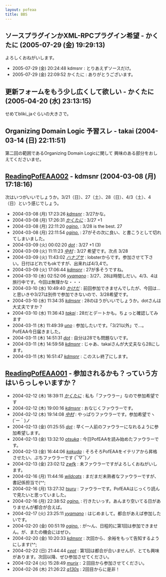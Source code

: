 ```yaml
---
layout: pofeaa
title: BBS
---
```


ソースプラグインかXML-RPCプラグイン希望 - かくたに (2005-07-29 (金) 19:29:13)
-----------------------------------------------------------------------------

よろしくおねがいします。

-   2005-07-29 (金) 20:24:48 kdmsnr : とりあえずソースだけ。
-   2005-07-29 (金) 22:09:52 かくたに : ありがとうございます。

更新フォームをもう少し広くして欲しい - かくたに (2005-04-20 (水) 23:13:15)
--------------------------------------------------------------------------

せめてbliki\_jaぐらいの大きさで。

Organizing Domain Logic 予習スレ - takai (2004-03-14 (日) 22:11:51)
-------------------------------------------------------------------

第二回の範囲であるOrganizing Domain Logicに関して
興味のある部分をおしえてくださいませ。

[ReadingPofEAA002](../ReadingPofEAA002) - kdmsnr (2004-03-08 (月) 17:18:16)
------------------------------------------------------------------------

次はいつがいいでしょうか。3/21（日）、27（土）、28（日）、4/3（土）、4（日）という感じでしょう。

-   2004-03-08 (月) 17:23:26 *[kdmsnr](kdmsnr)* : 3/27かな。
-   2004-03-08 (月) 17:26:31 *[かくたに](かくたに)* : 3/27 +1
-   2004-03-08 (月) 22:11:20 *[ogino.](ogino.)* : 3/28 is the best. 27
-   2004-03-08 (月) 22:11:54 *[ogino.](ogino.)* :
    27がその次に良い、と書こうとして切れてしまいました。
-   2004-03-09 (火) 00:02:20 *[dot](dot)* : 3/27 +1 (3)
-   2004-03-09 (火) 11:11:23 *[中村](中村)* : 3/27 希望です。次点 3/28
-   2004-03-09 (火) 11:43:02 *[ハナブサ](ハナブサ)* :
    lobsterからです。参加させて下さい。日付はどれでもokですが、出来れば4/3,4で。
-   2004-03-09 (火) 17:06:44 *[kdmsnr](kdmsnr)* : 27が多そうですね。
-   2004-03-10 (水) 02:52:06 *[yyamano](yyamano)* :
    3/27、28は時間しだい。4/3、4は旅行中です。今回は無理かな・・・
-   2004-03-10 (水) 10:49:40 *[かけだ](かけだ)* :
    前回参加できませんでしたが、今回は...と思いきや3/27は別件で参加できないので、3/28希望です。
-   2004-03-10 (水) 11:34:35 *[kdmsnr](kdmsnr)* :
    28のほうがいいでしょうか。dotさんは大丈夫ですか？
-   2004-03-10 (水) 11:36:43 *[takai](takai)* :
    28だとデートかも。ちょっと確認してみます
-   2004-03-11 (木) 11:49:39 *[uno](uno)* :
    参加したいです。「3/21以外」で…。PofEAA今日届きました。
-   2004-03-11 (木) 14:51:31 *[dot](dot)* : 自分は28でも問題ないです。
-   2004-03-11 (木) 14:59:58 *[kdmsnr](kdmsnr)* :
    じゃあ、takaiさんが大丈夫なら28にします。
-   2004-03-11 (木) 16:51:47 *[kdmsnr](kdmsnr)* : このスレ終了にします。

[ReadingPofEAA001](../ReadingPofEAA001) - 参加されるかも？っていう方はいらっしゃいますか？
---------------------------------------------------------------------------------------

-   2004-02-12 (木) 18:39:11 *[かくたに](かくたに)* :
    私も「ファウラー」なので参加希望です
-   2004-02-12 (木) 19:00:16 *[kdmsnr](kdmsnr)* :
    おなじくファウラーです。
-   2004-02-12 (木) 19:14:08 *[中村](中村)* :
    やっぱりファウラーです。参加希望でヽ(´ー｀)ノ
-   2004-02-13 (金) 01:25:55 *[dot](dot)* :
    早く一人前のファウラーになれるように参加希望します。
-   2004-02-13 (金) 13:32:10 *[otsuka](otsuka)* :
    今日PofEAAを読み始めたファウラーです。
-   2004-02-13 (金) 16:44:06
    *[kakuda](http://secure.ddo.jp/~kaku/tdiary/)* :
    そろそろPofEAAをイテリアから昇格させたい、ぷちファウラーです (‾▽‾)ノ
-   2004-02-13 (金) 23:02:12 *[zwfk](zwfk)* :
    未ファウラーですがよろしくおねがいします。
-   2004-02-16 (月) 11:44:16 *[wildcats](wildcats)* :
    まだまだ未熟者なファウラーですが、書記係担当で(\^\^;
-   2004-02-16 (月) 13:27:32 *[tsuru](tsuru)* :
    ファウラーです。PofEAAはじっくり読んで見たいと思っていました。
-   2004-02-16 (月) 22:38:52 *[ogino.](ogino.)* :
    行きたいっす。あんまり空いてる日がありませんが都合が合えば。
-   2004-02-17 (火) 23:25:11 *[yyamano](yyamano)* :
    はじめまして。都合があえば参加したいです。
-   2004-02-20 (金) 00:51:19 *[ogino.](ogino.)* :
    が〜ん、日程的に第1回は参加できません。が、またの機会にはぜひ。
-   2004-02-20 (金) 10:20:33 *[kdmsnr](kdmsnr)* :
    次回から、余裕をもって告知するようにします(\^\^;
-   2004-02-22 (日) 21:44:44 *[cept](cept)* :
    第1回は都合が合いませんが、とても興味があります。次回以降、ぜひ参加させてください。
-   2004-02-24 (火) 15:28:49 *[murix](murix)* :
    ２回目から参加させてください。
-   2004-02-26 (木) 21:26:22 *[q130s](q130s)* : 2回目からに是非！

